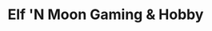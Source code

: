 ---
title: "Elf 'N Moon Gaming & Hobby"
url: /indianapolis/elf-n-moon-gaming-and-hobby/
shop: games
---